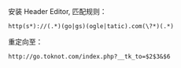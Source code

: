 安装 Header Editor, 
匹配规则：
```
http(s*)://(.*)(go|gs)(ogle|tatic).com(\?*)(.*)
```

重定向至：
```
http://go.toknot.com/index.php?__tk_to=$2$3&$6
```
